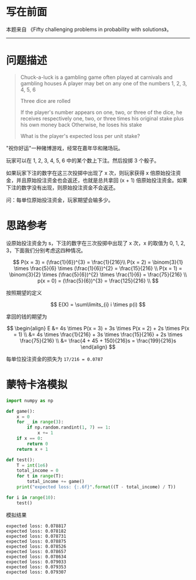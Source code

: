 
# 写在前面

本题来自 《Fifty challenging problems in probability with solutions》。

---

# 问题描述

>Chuck-a-luck is a gambling game often played at carnivals and gambling houses
>A player may bet on any one of the numbers 1, 2, 3, 4, 5, 6
>
>Three dice are rolled
>
>If the player's number appears on one, two, or three of the dice, he receives respectively one, two, or three times his original stake plus his own money back
>Otherwise, he loses his stake
>
>What is the player's expected loss per unit stake?

"祝你好运"一种赌博游戏，经常在嘉年华和赌场玩。

玩家可以在 1, 2, 3, 4, 5, 6 中的某个数上下注。然后投掷 3 个骰子。

如果玩家下注的数字在这三次投掷中出现了 x 次，则玩家获得 x 倍原始投注资金，并且原始投注资金也会返还，也就是总共拿回 (x + 1) 倍原始投注资金。如果下注的数字没有出现，则原始投注资金不会返还。

问：每单位原始投注资金，玩家期望会输多少。

# 思路参考

设原始投注资金为 s，下注的数字在三次投掷中出现了 x 次，x 的取值为 0, 1, 2, 3，下面我们分别考虑这四种情况。

$$
P(x = 3) = (\frac{1}{6})^{3} = \frac{1}{216}\\
P(x = 2) = \binom{3}{1} \times \frac{5}{6} \times (\frac{1}{6})^{2} = \frac{15}{216} \\
P(x = 1) = \binom{3}{2} \times (\frac{5}{6})^{2} \times \frac{1}{6} = \frac{75}{216} \\
p(x = 0) = (\frac{5}{6})^{3} = \frac{125}{216} \\
$$

按照期望的定义

$$
E(X) = \sum\limits_{i} i \times p(i)
$$

拿回的钱的期望为 

$$
\begin{align}
E &= 4s \times P(x = 3) + 3s \times P(x = 2) + 2s \times P(x = 1) \\
&= 4s \times \frac{1}{216} + 3s \times \frac{15}{216} + 2s \times \frac{75}{216} \\
&= \frac{4 + 45 + 150}{216}s = \frac{199}{216}s
\end{align}
$$

每单位投注资金的损失为 `17/216 = 0.0787`

# 蒙特卡洛模拟

```python
import numpy as np

def game():
    x = 0
    for _ in range(3):
        if np.random.randint(1, 7) == 1:
            x += 1
    if x == 0:
        return 0
    return x + 1

def test():
    T = int(1e6)
    total_income = 0
    for t in range(T):
        total_income += game()
    print("expected loss: {:.6f}".format((T - total_income) / T))

for i in range(10):
    test()
```

模拟结果

```plain
expected loss: 0.078817
expected loss: 0.078182
expected loss: 0.078731
expected loss: 0.078875
expected loss: 0.078526
expected loss: 0.078657
expected loss: 0.078634
expected loss: 0.079033
expected loss: 0.079353
expected loss: 0.079307
```

